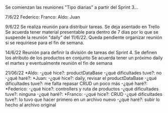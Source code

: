 Se comienzan las reuniones "Tipo diarias" a partir del Sprint 3...

7/6/22
Federico:
Franco:
Aldo:
Juan

9/6/22
Se realiza reunión para distribuir tareas. Se deja asentado en Trello
Se acuerda tener material presentable para dentro de 7 días por lo que se suspende la reunión "daily" del 11/6/22.
Queda pendiente organizar reunión si se requiriese para el fin de semana.

14/6/22
Reunión para definir la división de tareas del Sprint 4. Se definen los atributo de los productos en conjunto
Se acuerda tener un próximo daily el martes y eventualmente reunión el fin de semana

21/06/22
*Aldo:
-¿qué hice?: productDataBase
-¿qué dificultades tuve?: no
-¿qué haré?:
*Juan:
-¿qué hice?: daily, revisar el productDataBase
-¿qué dificultades tuve?: me falta repasar CRUD un poco más
-¿qué haré?:
*Federico:
-¿qué hice?: controllers y ruta de productos
-¿qué dificultades tuve?: ninguna
-¿qué haré?:
*Franco:
-¿qué hice?: CRUD
-¿qué dificultades tuve?: lo tuvo que hacer primero en un archivo nuevo
-¿qué haré?: subir lo hecho al archivo original 